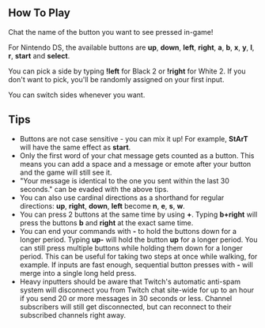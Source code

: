 ## How To Play

Chat the name of the button you want to see pressed in-game!

For Nintendo DS, the available buttons are **up**, **down**, **left**, **right**, **a**, **b**, **x**, **y**, **l**, **r**, **start** and **select**.

You can pick a side by typing **!left** for Black 2 or **!right** for White 2. If you don't want to pick, you'll be randomly assigned on your first input.

You can switch sides whenever you want.

## Tips
- Buttons are not case sensitive - you can mix it up! For example, **StArT** will have the same effect as **start**.
- Only the first word of your chat message gets counted as a button. This means you can add a space and a message or emote after your button and the game will still see it.
- "Your message is identical to the one you sent within the last 30 seconds." can be evaded with the above tips.
- You can also use cardinal directions as a shorthand for regular directions: **up**, **right**, **down**, **left** become **n**, **e**, **s**, **w**.
- You can press 2 buttons at the same time by using **+**. Typing **b+right** will press the buttons **b** and **right** at the exact same time.
- You can end your commands with **-** to hold the buttons down for a longer period. Typing **up-** will hold the button **up** for a longer period. You can still press multiple buttons while holding them down for a longer period. This can be useful for taking two steps at once while walking, for example. If inputs are fast enough, sequential button presses with **-** will merge into a single long held press.
- Heavy inputters should be aware that Twitch's automatic anti-spam system will disconnect you from Twitch chat site-wide for up to an hour if you send 20 or more messages in 30 seconds or less. Channel subscribers will still get disconnected, but can reconnect to their subscribed channels right away.
